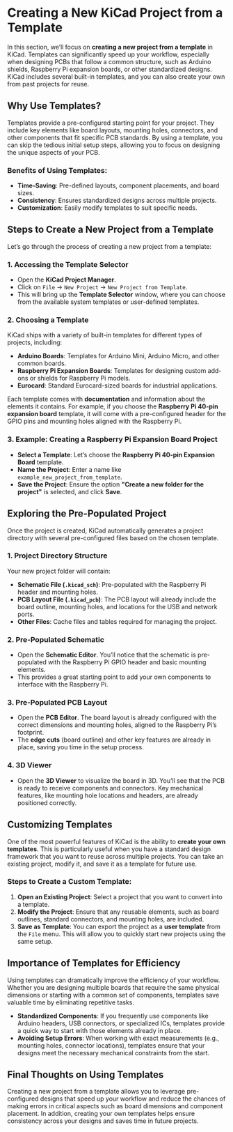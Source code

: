 # Creating a New KiCad Project from a Template

In this section, we’ll focus on **creating a new project from a template** in KiCad. Templates can significantly speed up your workflow, especially when designing PCBs that follow a common structure, such as Arduino shields, Raspberry Pi expansion boards, or other standardized designs. KiCad includes several built-in templates, and you can also create your own from past projects for reuse.



## Why Use Templates?

Templates provide a pre-configured starting point for your project. They include key elements like board layouts, mounting holes, connectors, and other components that fit specific PCB standards. By using a template, you can skip the tedious initial setup steps, allowing you to focus on designing the unique aspects of your PCB.

### Benefits of Using Templates:
- **Time-Saving**: Pre-defined layouts, component placements, and board sizes.
- **Consistency**: Ensures standardized designs across multiple projects.
- **Customization**: Easily modify templates to suit specific needs.



## Steps to Create a New Project from a Template

Let’s go through the process of creating a new project from a template:

### 1. Accessing the Template Selector
- Open the **KiCad Project Manager**.
- Click on `File` → `New Project` → `New Project from Template`.
- This will bring up the **Template Selector** window, where you can choose from the available system templates or user-defined templates.

### 2. Choosing a Template
KiCad ships with a variety of built-in templates for different types of projects, including:
- **Arduino Boards**: Templates for Arduino Mini, Arduino Micro, and other common boards.
- **Raspberry Pi Expansion Boards**: Templates for designing custom add-ons or shields for Raspberry Pi models.
- **Eurocard**: Standard Eurocard-sized boards for industrial applications.

Each template comes with **documentation** and information about the elements it contains. For example, if you choose the **Raspberry Pi 40-pin expansion board** template, it will come with a pre-configured header for the GPIO pins and mounting holes aligned with the Raspberry Pi.

### 3. Example: Creating a Raspberry Pi Expansion Board Project
- **Select a Template**: Let’s choose the **Raspberry Pi 40-pin Expansion Board** template.
- **Name the Project**: Enter a name like `example_new_project_from_template`.
- **Save the Project**: Ensure the option **"Create a new folder for the project"** is selected, and click **Save**.



## Exploring the Pre-Populated Project

Once the project is created, KiCad automatically generates a project directory with several pre-configured files based on the chosen template.

### 1. Project Directory Structure
Your new project folder will contain:
- **Schematic File (`.kicad_sch`)**: Pre-populated with the Raspberry Pi header and mounting holes.
- **PCB Layout File (`.kicad_pcb`)**: The PCB layout will already include the board outline, mounting holes, and locations for the USB and network ports.
- **Other Files**: Cache files and tables required for managing the project.

### 2. Pre-Populated Schematic
- Open the **Schematic Editor**. You’ll notice that the schematic is pre-populated with the Raspberry Pi GPIO header and basic mounting elements.
- This provides a great starting point to add your own components to interface with the Raspberry Pi.

### 3. Pre-Populated PCB Layout
- Open the **PCB Editor**. The board layout is already configured with the correct dimensions and mounting holes, aligned to the Raspberry Pi’s footprint.
- The **edge cuts** (board outline) and other key features are already in place, saving you time in the setup process.

### 4. 3D Viewer
- Open the **3D Viewer** to visualize the board in 3D. You’ll see that the PCB is ready to receive components and connectors. Key mechanical features, like mounting hole locations and headers, are already positioned correctly.



## Customizing Templates

One of the most powerful features of KiCad is the ability to **create your own templates**. This is particularly useful when you have a standard design framework that you want to reuse across multiple projects. You can take an existing project, modify it, and save it as a template for future use.

### Steps to Create a Custom Template:
1. **Open an Existing Project**: Select a project that you want to convert into a template.
2. **Modify the Project**: Ensure that any reusable elements, such as board outlines, standard connectors, and mounting holes, are included.
3. **Save as Template**: You can export the project as a **user template** from the `File` menu. This will allow you to quickly start new projects using the same setup.



## Importance of Templates for Efficiency

Using templates can dramatically improve the efficiency of your workflow. Whether you are designing multiple boards that require the same physical dimensions or starting with a common set of components, templates save valuable time by eliminating repetitive tasks.

- **Standardized Components**: If you frequently use components like Arduino headers, USB connectors, or specialized ICs, templates provide a quick way to start with those elements already in place.
- **Avoiding Setup Errors**: When working with exact measurements (e.g., mounting holes, connector locations), templates ensure that your designs meet the necessary mechanical constraints from the start.

## Final Thoughts on Using Templates

Creating a new project from a template allows you to leverage pre-configured designs that speed up your workflow and reduce the chances of making errors in critical aspects such as board dimensions and component placement. In addition, creating your own templates helps ensure consistency across your designs and saves time in future projects.